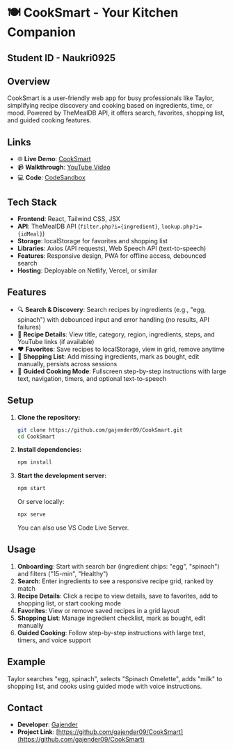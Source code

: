 # 🍽️ CookSmart - Your Kitchen Companion

## Student ID - Naukri0925

## Overview

CookSmart is a user-friendly web app for busy professionals like Taylor, simplifying recipe discovery and cooking based on ingredients, time, or mood. Powered by TheMealDB API, it offers search, favorites, shopping list, and guided cooking features.

## Links

- 🌐 **Live Demo**: [CookSmart](https://cook-smart-two.vercel.app/) 
- 📹 **Walkthrough**: [YouTube Video](https://youtu.be/j3ZS1D1oJoA) 
- 💻 **Code**: [CodeSandbox](https://codesandbox.io/p/github/gajender09/CookSmart/main)

## Tech Stack

- **Frontend**: React, Tailwind CSS, JSX
- **API**: TheMealDB API (`filter.php?i={ingredient}`, `lookup.php?i={idMeal}`)
- **Storage**: localStorage for favorites and shopping list
- **Libraries**: Axios (API requests), Web Speech API (text-to-speech)
- **Features**: Responsive design, PWA for offline access, debounced search
- **Hosting**: Deployable on Netlify, Vercel, or similar

## Features

- 🔍 **Search & Discovery**: Search recipes by ingredients (e.g., "egg, spinach") with debounced input and error handling (no results, API failures)
- 📖 **Recipe Details**: View title, category, region, ingredients, steps, and YouTube links (if available)
- ❤️ **Favorites**: Save recipes to localStorage, view in grid, remove anytime
- 🛒 **Shopping List**: Add missing ingredients, mark as bought, edit manually, persists across sessions
- 🍳 **Guided Cooking Mode**: Fullscreen step-by-step instructions with large text, navigation, timers, and optional text-to-speech

## Setup

1. **Clone the repository:**

   ```bash
   git clone https://github.com/gajender09/CookSmart.git
   cd CookSmart
   ```

2. **Install dependencies:**

   ```bash
   npm install
   ```

3. **Start the development server:**

   ```bash
   npm start
   ```

   Or serve locally:

   ```bash
   npx serve
   ```

   You can also use VS Code Live Server.

## Usage

1. **Onboarding**: Start with search bar (ingredient chips: "egg", "spinach") and filters ("15-min", "Healthy")
2. **Search**: Enter ingredients to see a responsive recipe grid, ranked by match
3. **Recipe Details**: Click a recipe to view details, save to favorites, add to shopping list, or start cooking mode
4. **Favorites**: View or remove saved recipes in a grid layout
5. **Shopping List**: Manage ingredient checklist, mark as bought, edit manually
6. **Guided Cooking**: Follow step-by-step instructions with large text, timers, and voice support

## Example

Taylor searches "egg, spinach", selects "Spinach Omelette", adds "milk" to shopping list, and cooks using guided mode with voice instructions.

## Contact

- **Developer**: [Gajender](https://github.com/gajender09)
- **Project Link**: [https://github.com/gajender09/CookSmart](https://github.com/gajender09/CookSmart)
